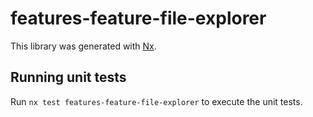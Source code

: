 # features-feature-file-explorer

This library was generated with [Nx](https://nx.dev).

## Running unit tests

Run `nx test features-feature-file-explorer` to execute the unit tests.
